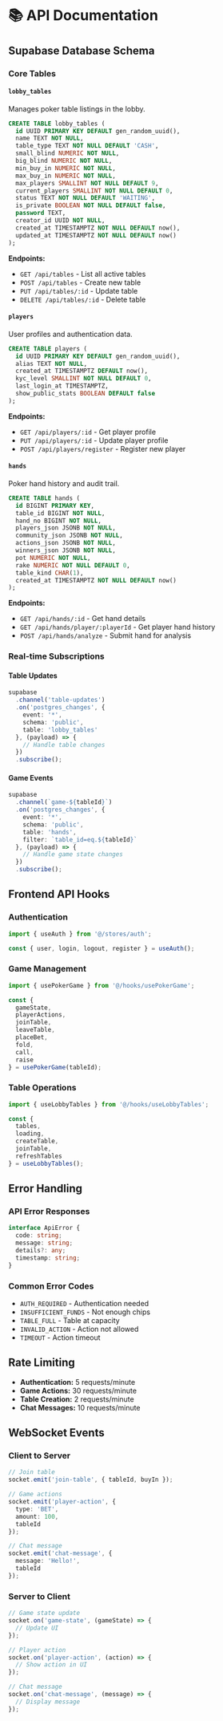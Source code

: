 
# 📚 API Documentation

## Supabase Database Schema

### Core Tables

#### `lobby_tables`
Manages poker table listings in the lobby.

```sql
CREATE TABLE lobby_tables (
  id UUID PRIMARY KEY DEFAULT gen_random_uuid(),
  name TEXT NOT NULL,
  table_type TEXT NOT NULL DEFAULT 'CASH',
  small_blind NUMERIC NOT NULL,
  big_blind NUMERIC NOT NULL,
  min_buy_in NUMERIC NOT NULL,
  max_buy_in NUMERIC NOT NULL,
  max_players SMALLINT NOT NULL DEFAULT 9,
  current_players SMALLINT NOT NULL DEFAULT 0,
  status TEXT NOT NULL DEFAULT 'WAITING',
  is_private BOOLEAN NOT NULL DEFAULT false,
  password TEXT,
  creator_id UUID NOT NULL,
  created_at TIMESTAMPTZ NOT NULL DEFAULT now(),
  updated_at TIMESTAMPTZ NOT NULL DEFAULT now()
);
```

**Endpoints:**
- `GET /api/tables` - List all active tables
- `POST /api/tables` - Create new table
- `PUT /api/tables/:id` - Update table
- `DELETE /api/tables/:id` - Delete table

#### `players`
User profiles and authentication data.

```sql
CREATE TABLE players (
  id UUID PRIMARY KEY DEFAULT gen_random_uuid(),
  alias TEXT NOT NULL,
  created_at TIMESTAMPTZ DEFAULT now(),
  kyc_level SMALLINT NOT NULL DEFAULT 0,
  last_login_at TIMESTAMPTZ,
  show_public_stats BOOLEAN DEFAULT false
);
```

**Endpoints:**
- `GET /api/players/:id` - Get player profile
- `PUT /api/players/:id` - Update player profile
- `POST /api/players/register` - Register new player

#### `hands`
Poker hand history and audit trail.

```sql
CREATE TABLE hands (
  id BIGINT PRIMARY KEY,
  table_id BIGINT NOT NULL,
  hand_no BIGINT NOT NULL,
  players_json JSONB NOT NULL,
  community_json JSONB NOT NULL,
  actions_json JSONB NOT NULL,
  winners_json JSONB NOT NULL,
  pot NUMERIC NOT NULL,
  rake NUMERIC NOT NULL DEFAULT 0,
  table_kind CHAR(1),
  created_at TIMESTAMPTZ NOT NULL DEFAULT now()
);
```

**Endpoints:**
- `GET /api/hands/:id` - Get hand details
- `GET /api/hands/player/:playerId` - Get player hand history
- `POST /api/hands/analyze` - Submit hand for analysis

### Real-time Subscriptions

#### Table Updates
```typescript
supabase
  .channel('table-updates')
  .on('postgres_changes', {
    event: '*',
    schema: 'public',
    table: 'lobby_tables'
  }, (payload) => {
    // Handle table changes
  })
  .subscribe();
```

#### Game Events
```typescript
supabase
  .channel(`game-${tableId}`)
  .on('postgres_changes', {
    event: '*',
    schema: 'public',
    table: 'hands',
    filter: `table_id=eq.${tableId}`
  }, (payload) => {
    // Handle game state changes
  })
  .subscribe();
```

## Frontend API Hooks

### Authentication
```typescript
import { useAuth } from '@/stores/auth';

const { user, login, logout, register } = useAuth();
```

### Game Management
```typescript
import { usePokerGame } from '@/hooks/usePokerGame';

const {
  gameState,
  playerActions,
  joinTable,
  leaveTable,
  placeBet,
  fold,
  call,
  raise
} = usePokerGame(tableId);
```

### Table Operations
```typescript
import { useLobbyTables } from '@/hooks/useLobbyTables';

const {
  tables,
  loading,
  createTable,
  joinTable,
  refreshTables
} = useLobbyTables();
```

## Error Handling

### API Error Responses
```typescript
interface ApiError {
  code: string;
  message: string;
  details?: any;
  timestamp: string;
}
```

### Common Error Codes
- `AUTH_REQUIRED` - Authentication needed
- `INSUFFICIENT_FUNDS` - Not enough chips
- `TABLE_FULL` - Table at capacity
- `INVALID_ACTION` - Action not allowed
- `TIMEOUT` - Action timeout

## Rate Limiting

- **Authentication:** 5 requests/minute
- **Game Actions:** 30 requests/minute
- **Table Creation:** 2 requests/minute
- **Chat Messages:** 10 requests/minute

## WebSocket Events

### Client to Server
```typescript
// Join table
socket.emit('join-table', { tableId, buyIn });

// Game actions
socket.emit('player-action', {
  type: 'BET',
  amount: 100,
  tableId
});

// Chat message
socket.emit('chat-message', {
  message: 'Hello!',
  tableId
});
```

### Server to Client
```typescript
// Game state update
socket.on('game-state', (gameState) => {
  // Update UI
});

// Player action
socket.on('player-action', (action) => {
  // Show action in UI
});

// Chat message
socket.on('chat-message', (message) => {
  // Display message
});
```
